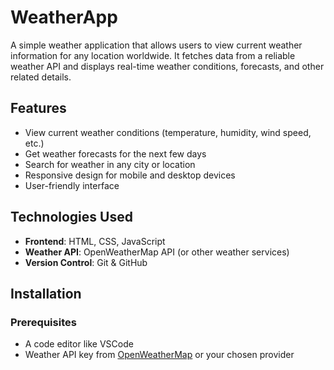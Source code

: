# WeatherApp

A simple weather application that allows users to view current weather information for any location worldwide. It fetches data from a reliable weather API and displays real-time weather conditions, forecasts, and other related details.

## Features
- View current weather conditions (temperature, humidity, wind speed, etc.)
- Get weather forecasts for the next few days
- Search for weather in any city or location
- Responsive design for mobile and desktop devices
- User-friendly interface

## Technologies Used
- **Frontend**: HTML, CSS, JavaScript 
- **Weather API**: OpenWeatherMap API (or other weather services)
- **Version Control**: Git & GitHub

## Installation

### Prerequisites
- A code editor like VSCode
- Weather API key from [OpenWeatherMap](https://openweathermap.org/) or your chosen provider

